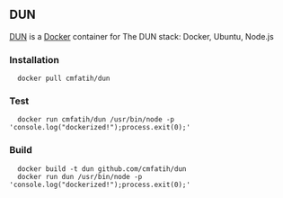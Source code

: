 ## DUN

  [DUN](http://github.com/cmfatih/dun) is a [Docker](http://www.docker.io/) container for The DUN stack: Docker, Ubuntu, Node.js
  
### Installation

```
  docker pull cmfatih/dun
```

### Test

```
  docker run cmfatih/dun /usr/bin/node -p 'console.log("dockerized!");process.exit(0);'
```

### Build

```
  docker build -t dun github.com/cmfatih/dun
  docker run dun /usr/bin/node -p 'console.log("dockerized!");process.exit(0);'
```
